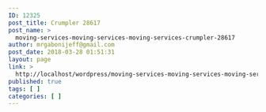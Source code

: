 ```yaml
---
ID: 12325
post_title: Crumpler 28617
post_name: >
  moving-services-moving-services-moving-services-crumpler-28617
author: mrgabonijeff@gmail.com
post_date: 2018-03-28 01:51:31
layout: page
link: >
  http://localhost/wordpress/moving-services-moving-services-moving-services-crumpler-28617/
published: true
tags: [ ]
categories: [ ]
---
```

